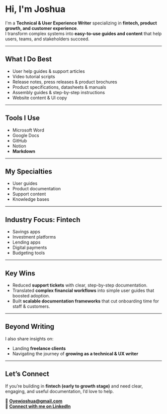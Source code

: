 # Hi, I'm Joshua  

I'm a **Technical & User Experience Writer** specializing in **fintech, product growth, and customer experience**.  
I transform complex systems into **easy-to-use guides and content** that help users, teams, and stakeholders succeed.  

---

## What I Do Best  
- User help guides & support articles  
- Video tutorial scripts  
- Release notes, press releases & product brochures  
- Product specifications, datasheets & manuals  
- Assembly guides & step-by-step instructions  
- Website content & UI copy  

---

## Tools I Use  
- Microsoft Word  
- Google Docs  
- GitHub  
- Notion  
- **Markdown**  

---

## My Specialties  
- User guides  
- Product documentation  
- Support content  
- Knowledge bases  

---

## Industry Focus: Fintech  
- Savings apps  
- Investment platforms  
- Lending apps  
- Digital payments  
- Budgeting tools  

---

## Key Wins  
- Reduced **support tickets** with clear, step-by-step documentation.  
- Translated **complex financial workflows** into simple user guides that boosted adoption.  
- Built **scalable documentation frameworks** that cut onboarding time for staff & customers.  

---

## Beyond Writing  
I also share insights on:  
- Landing **freelance clients**  
- Navigating the journey of **growing as a technical & UX writer**  

---

## Let’s Connect  
If you’re building in **fintech (early to growth stage)** and need clear, engaging, and useful documentation, I’d love to help.  

📧 **Oyewjoshua@gmail.com**  
💼 **[Connect with me on LinkedIn](https://linkedin.com/in/your-link-here)**